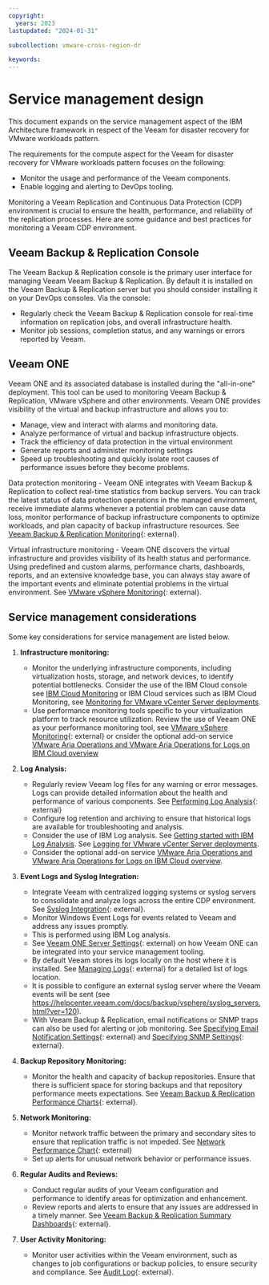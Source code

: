 ```yaml
---
copyright:
  years: 2023
lastupdated: "2024-01-31"

subcollection: vmware-cross-region-dr

keywords:
---
```

# Service management design

This document expands on the service management aspect of the IBM Architecture framework in respect of the Veeam for disaster recovery for VMware workloads pattern.

The requirements for the compute aspect for the Veeam for disaster recovery for VMware workloads pattern focuses on the following:

- Monitor the usage and performance of the Veeam components.
- Enable logging and alerting to DevOps tooling.

Monitoring a Veeam Replication and Continuous Data Protection (CDP) environment is crucial to ensure the health, performance, and reliability of the replication processes. Here are some guidance and best practices for monitoring a Veeam CDP environment.

## Veeam Backup & Replication Console

The Veeam Backup & Replication console is the primary user interface for managing Veeam Veeam Backup & Replication. By default it is installed on the Veeam Backup & Replication server but you should consider installing it on your DevOps consoles. Via the console:

* Regularly check the Veeam Backup & Replication console for real-time information on replication jobs, and overall infrastructure health.
* Monitor job sessions, completion status, and any warnings or errors reported by Veeam.

## Veeam ONE

Veeam ONE and its associated database is installed during the "all-in-one" deployment. This tool can be used to monitoring Veeam Backup & Replication, VMware vSphere and other environments. Veeam ONE provides  visibility of the virtual and backup infrastructure and allows you to:

* Manage, view and interact with alarms and monitoring data.
* Analyze performance of virtual and backup infrastructure objects.
* Track the efficiency of data protection in the virtual environment
* Generate reports and administer monitoring settings
* Speed up troubleshooting and quickly isolate root causes of performance issues before they become problems.

Data protection monitoring - Veeam ONE integrates with Veeam Backup & Replication to collect real-time statistics from backup servers. You can track the latest status of data protection operations in the managed environment, receive immediate alarms whenever a potential problem can cause data loss, monitor performance of backup infrastructure components to optimize workloads, and plan capacity of backup infrastructure resources. See [Veeam Backup &amp; Replication Monitoring](https://helpcenter.veeam.com/docs/one/monitor/backup_monitoring.html?ver=120){: external}.

Virtual infrastructure monitoring - Veeam ONE discovers the virtual infrastructure and provides visibility of its health status and performance. Using predefined and custom alarms, performance charts, dashboards, reports, and an extensive knowledge base, you can always stay aware of the important events and eliminate potential problems in the virtual environment. See [VMware vSphere Monitoring](https://helpcenter.veeam.com/docs/one/monitor/vsphere_monitoring.html?ver=120){: external}.

## Service management considerations

Some key considerations for service management are listed below.

1. **Infrastructure monitoring:**

   * Monitor the underlying infrastructure components, including virtualization hosts, storage, and network devices, to identify potential bottlenecks. Consider the use of the IBM Cloud console see [IBM Cloud Monitoring](/docs/cloud-infrastructure?topic=cloud-infrastructure-monitoring-iaas) or IBM Cloud services such as IBM Cloud Monitoring, see [Monitoring for VMware vCenter Server deployments](/docs/monitoring?topic=monitoring-vmware-vcenter).
   * Use performance monitoring tools specific to your virtualization platform to track resource utilization. Review the use of Veeam ONE as your performance monitoring tool, see [VMware vSphere Monitoring](https://helpcenter.veeam.com/docs/one/monitor/vsphere_monitoring.html?ver=120){: external} or cnsider the optional add-on service [VMware Aria Operations and VMware Aria Operations for Logs on IBM Cloud overview](/docs/vmwaresolutions?topic=vmwaresolutions-vrops_overview)
2. **Log Analysis:**

   * Regularly review Veeam log files for any warning or error messages. Logs can provide detailed information about the health and performance of various components. See [Performing Log Analysis](https://helpcenter.veeam.com/docs/one/monitor/vbr_log_analysis.html?ver=120){: external}
   * Configure log retention and archiving to ensure that historical logs are available for troubleshooting and analysis.
   * Consider the use of IBM Log analysis. See [Getting started with IBM Log Analysis](/docs/log-analysis?topic=log-analysis-getting-started). See [Logging for VMware vCenter Server deployments](/docs/log-analysis?topic=log-analysis-vmware-vcenter).
   * Consider the optional add-on service [VMware Aria Operations and VMware Aria Operations for Logs on IBM Cloud overview](/docs/vmwaresolutions?topic=vmwaresolutions-vrops_overview).
3. **Event Logs and Syslog Integration:**

   * Integrate Veeam with centralized logging systems or syslog servers to consolidate and analyze logs across the entire CDP environment. See [Syslog Integration](https://helpcenter.veeam.com/docs/one/monitor/syslog_settings.html?ver=120){: external}.
   * Monitor Windows Event Logs for events related to Veeam and address any issues promptly.
   * This is performed using IBM Log analysis.
   * See [Veeam ONE Server Settings](https://helpcenter.veeam.com/docs/one/monitor/server_settings.html?ver=120){: external} on how Veeam ONE can be integrated into your service management tooling.
   * By default Veeam stores its logs locally on the host where it is installed. See [Managing Logs](https://helpcenter.veeam.com/docs/backup/vsphere/logging.html?ver=120){: external} for a detailed list of logs location.
   * It is possible to configure an external syslog server where the Veeam events will be sent (see https://helpcenter.veeam.com/docs/backup/vsphere/syslog_servers.html?ver=120).
   * With Veeam Backup & Replication, email notifications or SNMP traps can also be used for alerting or job monitoring. See [Specifying Email Notification Settings](https://helpcenter.veeam.com/docs/backup/vsphere/email_notification_settings.html?ver=120){: external} and [Specifying SNMP Settings](https://helpcenter.veeam.com/docs/backup/vsphere/snmp_settings.html?ver=120){: external}.
4. **Backup Repository Monitoring:**

   * Monitor the health and capacity of backup repositories. Ensure that there is sufficient space for storing backups and that repository performance meets expectations. See [Veeam Backup &amp; Replication Performance Charts](https://helpcenter.veeam.com/docs/one/monitor/backup_charts.html?ver=120){: external}.
5. **Network Monitoring:**

   * Monitor network traffic between the primary and secondary sites to ensure that replication traffic is not impeded. See [Network Performance Chart](https://helpcenter.veeam.com/docs/one/monitor/backup_network.html?ver=120){: external}
   * Set up alerts for unusual network behavior or performance issues.
6. **Regular Audits and Reviews:**

   * Conduct regular audits of your Veeam configuration and performance to identify areas for optimization and enhancement.
   * Review reports and alerts to ensure that any issues are addressed in a timely manner. See [Veeam Backup &amp; Replication Summary Dashboards](https://helpcenter.veeam.com/docs/one/monitor/backup_dashboards.html?ver=120){: external}.
7. **User Activity Monitoring:**

   * Monitor user activities within the Veeam environment, such as changes to job configurations or backup policies, to ensure security and compliance. See [Audit Log](https://helpcenter.veeam.com/docs/one/monitor/audit_log_settings.html?ver=120){: external}.
